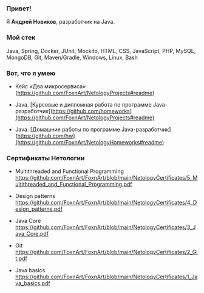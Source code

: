 ### Привет!

Я <b>Андрей Новиков</b>, разработчик на Java.

### Мой стек

Java, Spring, Docker, JUnit, Mockito, HTML, CSS, JavaScript, PHP, MySQL, MongoDB, Git, Maven/Gradle, Windows, Linux, Bash

### Вот, что я умею

- Кейс «Два микросервиса» (https://github.com/FoxnArt/NetologyProjects#readme)

- Java. [Курсовые и дипломная работа по программе Java-разработчик](https://github.com/homeworks](https://github.com/FoxnArt/NetologyProjects#readme)

- Java. [Домашние работы по программе Java-разработчик](https://github.com/hw](https://github.com/FoxnArt/NetologyHomeworks#readme)

### Сертификаты Нетологии

- Multithreaded and Functional Programming https://github.com/FoxnArt/FoxnArt/blob/main/NetologyCertificates/5_Multithreaded_and_Functional_Programming.pdf

- Design patterns https://github.com/FoxnArt/FoxnArt/blob/main/NetologyCertificates/4_Design_patterns.pdf

- Java Core https://github.com/FoxnArt/FoxnArt/blob/main/NetologyCertificates/3_Java_Core.pdf

- Git https://github.com/FoxnArt/FoxnArt/blob/main/NetologyCertificates/2_Git.pdf

- Java basics https://github.com/FoxnArt/FoxnArt/blob/main/NetologyCertificates/1_Java_basics.pdf
